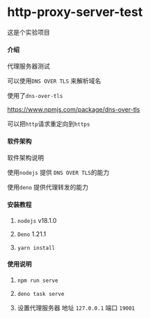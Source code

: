 # http-proxy-server-test

这是个实验项目

#### 介绍

代理服务器测试

可以使用`DNS OVER TLS` 来解析域名

使用了`dns-over-tls`

https://www.npmjs.com/package/dns-over-tls

可以把`http`请求重定向到`https`

#### 软件架构

软件架构说明

使用`nodejs` 提供 `DNS OVER TLS`的能力

使用`deno` 提供代理转发的能力

#### 安装教程

1. `nodejs` v18.1.0

2. `Deno` 1.21.1

3. `yarn install`

#### 使用说明

1. `npm run serve`

2. `deno task serve`

3. 设置代理服务器 地址 `127.0.0.1` 端口 `19001`
